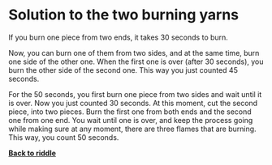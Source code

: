 Solution to the two burning yarns
======================================

If you burn one piece from two ends, it takes 30 seconds to burn. 

Now, you can burn one of them from two sides, and at the same time, burn one side of the other one. 
When the first one is over (after 30 seconds), you burn the other side of the second one. This way you just counted 45 seconds.

For the 50 seconds, you first burn one piece from two sides and wait until it is over. Now you just counted 30 seconds.
At this moment, cut the second piece, into two pieces. 
Burn the first one from both ends and the second one from one end. 
You wait until one is over, and keep the process going while making sure at any moment, there are three flames that are burning. 
This way, you count 50 seconds. 

[**Back to riddle**](../riddles/yarns.md)
